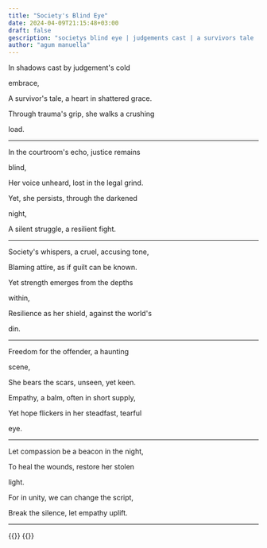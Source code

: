 ```yaml
---
title: "Society's Blind Eye"
date: 2024-04-09T21:15:48+03:00
draft: false
gescription: "societys blind eye | judgements cast | a survivors tale | the courtrooms echo | blaming attire | freedom for the offender | poem by agum manuella | whispersofverses_zjay"
author: "agum manuella"
---
```


In shadows cast by judgement's cold

embrace,

A survivor's tale, a heart in shattered grace.

Through trauma's grip, she walks a crushing

load.

___

In the courtroom's echo, justice remains

blind,

Her voice unheard, lost in the legal grind.

Yet, she persists, through the darkened

night,

A silent struggle, a resilient fight.

___

Society's whispers, a cruel, accusing tone,

Blaming attire, as if guilt can be known.

Yet strength emerges from the depths

within,

Resilience as her shield, against the world's

din.

___

Freedom for the offender, a haunting

scene,

She bears the scars, unseen, yet keen.

Empathy, a balm, often in short supply,

Yet hope flickers in her steadfast, tearful

eye.

___

Let compassion be a beacon in the night,

To heal the wounds, restore her stolen

light.

For in unity, we can change the script,

Break the silence, let empathy uplift.

___

{{<comments>}}
{{<mini-toc>}}

